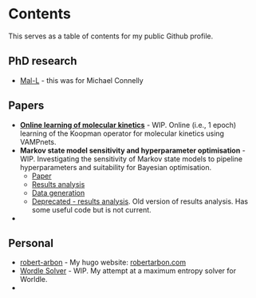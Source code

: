 # Contents

This serves as a table of contents for my public Github profile.  

## PhD research
- [Mal-L](https://github.com/RobertArbon/Mal_L) - this was for Michael Connelly

## Papers

- **[Online learning of molecular kinetics](https://github.com/RobertArbon/online_kinetics)** - WIP.  Online (i.e., 1 epoch) learning of the Koopman operator for molecular kinetics using VAMPnets.
- **Markov state model sensitivity and hyperparameter optimisation** - WIP.  Investigating the sensitivity of Markov state models to pipeline hyperparameters and suitability for Bayesian optimisation. 
  - [Paper](https://github.com/RobertArbon/MSM-Hyperparameter-Optimisation)
  - [Results analysis](https://github.com/RobertArbon/msm_sensitivity_analysis)
  - [Data generation](https://github.com/RobertArbon/msm_sensitivity)
  - [Deprecated - results analysis](https://github.com/RobertArbon/msm_hyperparameter_optimisation). Old version of results analysis. Has some useful code but is not current.
- 

## Personal
- [robert-arbon](https://github.com/RobertArbon/robert-arbon) - My hugo website: [robertarbon.com](https://robertarbon.com)
- [Wordle Solver](https://github.com/RobertArbon/wordle_solver) - WIP. My attempt at a maximum entropy solver for Worldle.
- 

